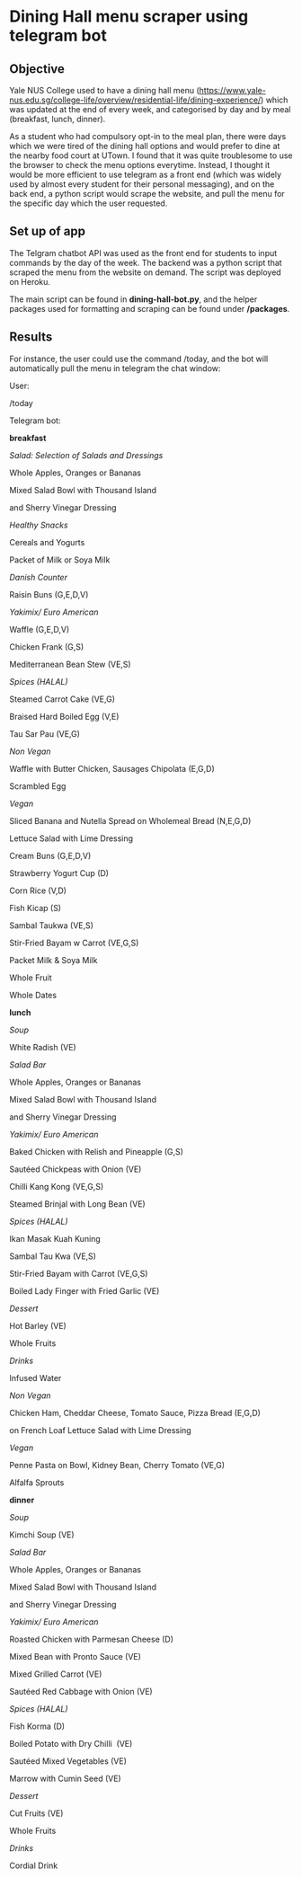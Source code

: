 # Dining Hall menu scraper using telegram bot 

## Objective
Yale NUS College used to have a dining hall menu (https://www.yale-nus.edu.sg/college-life/overview/residential-life/dining-experience/) which was updated at the end of every week, and categorised by day and by meal (breakfast, lunch, dinner).

As a student who had compulsory opt-in to the meal plan, there were days which we were tired of the dining hall options and would prefer to dine at the nearby food court at UTown. I found that it was quite troublesome to use the browser to check the menu options everytime. Instead, I thought it would be more efficient to use telegram as a front end (which was widely used by almost every student for their personal messaging), and on the back end, a python script would scrape the website, and pull the menu for the specific day which the user requested.

## Set up of app
The Telgram chatbot API was used as the front end for students to input commands by the day of the week. The backend was a python script that scraped the menu from the website on demand. The script was deployed on Heroku.

The main script can be found in __dining-hall-bot.py__, and the helper packages used for formatting and scraping can be found under __/packages__.

## Results
For instance, the user could use the command /today, and the bot will automatically pull the menu in telegram the chat window:

User:

/today

Telegram bot:

__breakfast__

*Salad: Selection of Salads and Dressings*

Whole Apples, Oranges or Bananas

Mixed Salad Bowl with Thousand Island

and Sherry Vinegar Dressing

*Healthy Snacks*

Cereals and Yogurts

Packet of Milk or Soya Milk

*Danish Counter*

Raisin Buns (G,E,D,V)

*Yakimix/ Euro American*

Waffle (G,E,D,V)

Chicken Frank (G,S)

Mediterranean Bean Stew (VE,S)

*Spices (HALAL)*

Steamed Carrot Cake (VE,G)

Braised Hard Boiled Egg (V,E)

Tau Sar Pau (VE,G)

*Non Vegan*

Waffle with Butter Chicken, Sausages Chipolata (E,G,D)

Scrambled Egg

*Vegan*

Sliced Banana and Nutella Spread on Wholemeal Bread (N,E,G,D)

Lettuce Salad with Lime Dressing

Cream Buns (G,E,D,V)

Strawberry Yogurt Cup (D)

Corn Rice (V,D)

Fish Kicap (S)

Sambal Taukwa (VE,S)

Stir-Fried Bayam w Carrot (VE,G,S)

Packet Milk & Soya Milk

Whole Fruit

Whole Dates


__lunch__

*Soup*

White Radish (VE)

*Salad Bar*

Whole Apples, Oranges or Bananas

Mixed Salad Bowl with Thousand Island

and Sherry Vinegar Dressing

*Yakimix/ Euro American*

Baked Chicken with Relish and Pineapple (G,S)

Sautéed Chickpeas with Onion (VE)

Chilli Kang Kong (VE,G,S)

Steamed Brinjal with Long Bean (VE)

*Spices (HALAL)*

Ikan Masak Kuah Kuning

Sambal Tau Kwa (VE,S)

Stir-Fried Bayam with Carrot (VE,G,S)

Boiled Lady Finger with Fried Garlic (VE)

*Dessert*

Hot Barley (VE)

Whole Fruits

*Drinks*

Infused Water

*Non Vegan*

Chicken Ham, Cheddar Cheese, Tomato Sauce, Pizza Bread (E,G,D)

on French Loaf Lettuce Salad with Lime Dressing

*Vegan*

Penne Pasta on Bowl, Kidney Bean, Cherry Tomato (VE,G)

Alfalfa Sprouts


__dinner__

*Soup*

Kimchi Soup (VE)

*Salad Bar*

Whole Apples, Oranges or Bananas

Mixed Salad Bowl with Thousand Island

and Sherry Vinegar Dressing

*Yakimix/ Euro American*

Roasted Chicken with Parmesan Cheese (D)

Mixed Bean with Pronto Sauce (VE)

Mixed Grilled Carrot (VE)

Sautéed Red Cabbage with Onion (VE)

*Spices (HALAL)*

Fish Korma (D)

Boiled Potato with Dry Chilli  (VE)

Sautéed Mixed Vegetables (VE)

Marrow with Cumin Seed (VE)

*Dessert*

Cut Fruits (VE)

Whole Fruits

*Drinks*

Cordial Drink
